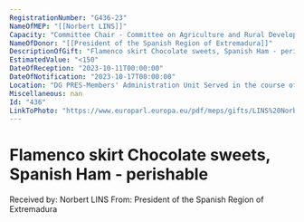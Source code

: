 ```yaml
---
RegistrationNumber: "G436-23"
NameOfMEP: "[[Norbert LINS]]"
Capacity: "Committee Chair - Committee on Agriculture and Rural Development"
NameOfDonor: "[[President of the Spanish Region of Extremadura]]"
DescriptionOfGift: "Flamenco skirt Chocolate sweets, Spanish Ham - perishable"
EstimatedValue: "<150"
DateOfReception: "2023-10-11T00:00:00"
DateOfNotification: "2023-10-17T00:00:00"
Location: "DG PRES-Members' Administration Unit Served in the course of the Parliament's functions"
Miscellaneous: nan
Id: "436"
LinkToPhoto: "https://www.europarl.europa.eu/pdf/meps/gifts/LINS%20Norbert_G436-23.jpg#"
---
```


# Flamenco skirt Chocolate sweets, Spanish Ham - perishable

Received by: Norbert LINS
From: President of the Spanish Region of Extremadura
